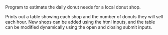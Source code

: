 Program to estimate the daily donut needs for a local donut shop.

Prints out a table showing each shop and the number of donuts they will sell each hour. New shops can be added using the html inputs, and the table can be modified dynamically using the open and closing submit inputs.
